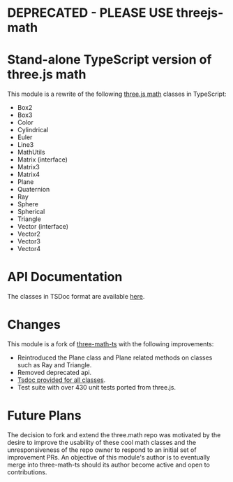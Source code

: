# DEPRECATED - PLEASE USE threejs-math
# Stand-alone TypeScript version of three.js math

This module is a rewrite of the following [three.js math](https://threejs.org/docs/#api/en/math/Box2) classes in TypeScript:

* Box2
* Box3
* Color
* Cylindrical
* Euler
* Line3
* MathUtils
* Matrix (interface)
* Matrix3
* Matrix4
* Plane
* Quaternion
* Ray
* Sphere
* Spherical
* Triangle
* Vector (interface)
* Vector2
* Vector3
* Vector4

# API Documentation
The classes in TSDoc format are available [here](https://ros2jsguy.github.io/three.math/index.html).

# Changes
This module is a fork of [three-math-ts](https://github.com/chenhebing/three.math) with the following improvements:
* Reintroduced the Plane class and Plane related methods on classes such as Ray and Triangle.
* Removed deprecated api.
* [Tsdoc provided for all classes](https://ros2jsguy.github.io/three.math/index.html).
* Test suite with over 430 unit tests ported from three.js. 

# Future Plans
The decision to fork and extend the three.math repo was motivated by the
desire to improve the usability of these cool math classes and the
unresponsiveness of the repo owner to respond to an initial set of
improvement PRs. An objective of this module's author is to eventually
merge into three-math-ts should its author become active and open to
contributions.
